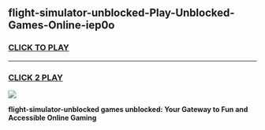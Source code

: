 
## flight-simulator-unblocked-Play-Unblocked-Games-Online-iep0o
<h3>
<a href="https://premium76.site?title=flight-simulator-unblocked&ref=25A">CLICK TO PLAY</a></h3>
<hr>

<h3>
<a href="https://premium76.site?title=flight-simulator-unblocked&ref=25A">CLICK 2 PLAY</a>
  
</h3>

<a href="https://premium76.site?title=flight-simulator-unblocked&ref=25A"><img src="https://clearcache.store/games.png"></a>


**flight-simulator-unblocked games unblocked: Your Gateway to Fun and Accessible Online Gaming**
